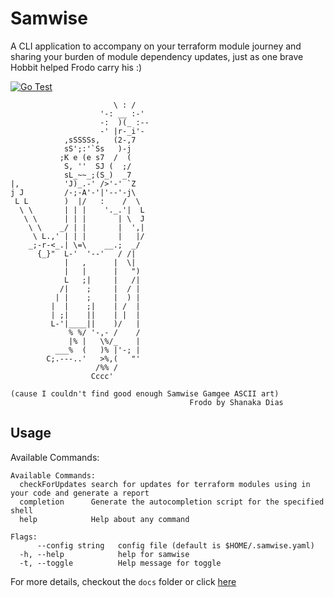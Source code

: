 # Samwise

A CLI application to accompany on your terraform module journey and sharing your burden of module dependency updates, just as one brave Hobbit helped Frodo carry his :)


[![Go Test](https://github.com/thundersparkf/samwise-cli/actions/workflows/go-test-workflow.yml/badge.svg)](https://github.com/thundersparkf/samwise-cli/actions/workflows/go-test-workflow.yml)

```
                       \ : /
                    '-: __ :-'
                    -:  )(_ :--
                    -' |r-_i'-
            ,sSSSSs,   (2-,7
            sS';:'`Ss   )-j
           ;K e (e s7  /  (
            S, ''  SJ (  ;/
            sL_~~_;(S_)  _7
|,          'J)_.-' />'-' `Z
j J         /-;-A'-'|'--'-j\
 L L        )  |/   :    /  \
  \ \       | | |    '._.'|  L
   \ \      | | |       | \  J
    \ \    _/ | |       |  ',|
     \ L.,' | | |       |   |/
    _;-r-<_.| \=\    __.;  _/
      {_}"  L-'  '--'   / /|
            |   ,      |  \|
            |   |      |   ")
            L   ;|     |   /|
           /|    ;     |  / |
          | |    ;     |  ) |
         |  |    ;|    | /  |
         | ;|    ||    | |  |
         L-'|____||    )/   |
             % %/ '-,- /    /
             |% |   \%/_    |
          ___%  (   )% |'-; |
        C;.---..'   >%,(   "'
                   /%% /
                  Cccc'

(cause I couldn't find good enough Samwise Gamgee ASCII art)
                                        Frodo by Shanaka Dias
```

## Usage

Available Commands:
```
Available Commands:
  checkForUpdates search for updates for terraform modules using in your code and generate a report
  completion      Generate the autocompletion script for the specified shell
  help            Help about any command

Flags:
      --config string   config file (default is $HOME/.samwise.yaml)
  -h, --help            help for samwise
  -t, --toggle          Help message for toggle
```

For more details, checkout the ```docs``` folder or click [here](https://github.com/thundersparkf/samwise-cli/blob/main/docs/samwise.md)


